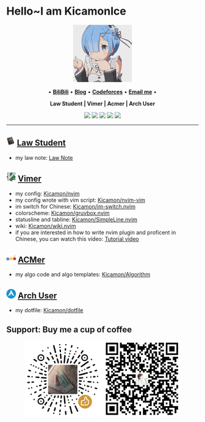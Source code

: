 # Hello~I am KicamonIce

<div align="center">
<img height="150" src="./img/0.gif" alt="gif with funny random cat say thank you." />
</div>


<p align="center">
•
<b><a href="https://space.bilibili.com/389928486"> BiliBili</a></b>
•
<b><a href="https://www.cnblogs.com/KicamonIce/">Blog</a></b>
•
<b><a href="https://codeforces.com/profile/Kicamon">Codeforces</a></b>
•
<b><a href="mailto:kicamonice1532931259@gmail.com">Email me</a></b>
•
</p>


<p align="center"><b>
Law Student
|
Vimer
|
Acmer
|
Arch User
</b></p>

<p align="center">
<img src="https://img.shields.io/badge/neovim-%2357A143.svg?&style=for-the-badge&logo=neovim&logoColor=white"/>
<img src = "https://img.shields.io/badge/c-%2300599C.svg?style=for-the-badge&logo=c&logoColor=white">
<img src = "https://img.shields.io/badge/c++-%2300599C.svg?style=for-the-badge&logo=c%2B%2B&logoColor=white">
<img src="https://img.shields.io/badge/lua-%232C2D72.svg?&style=for-the-badge&logo=lua&logoColor=white"/>
<img src="https://img.shields.io/badge/python-3670A0?style=for-the-badge&logo=python&logoColor=ffdd54"/>
</p>

---

## <img height="25" src="./img/law.png" alt="gif with funny random cat say thank you." /> [Law Student](https://github.com/Kicamon/Note/blob/master/wiki/index.md)
- my law note: [Law Note](https://github.com/Kicamon/Note/blob/master/wiki/index.md)

## <img height="25" src="./img/vim.png" alt="gif with funny random cat say thank you." /> [Vimer](https://github.com/Kicamon/nvim)

- my config: [Kicamon/nvim](https://github.com/Kicamon/nvim)
- my config wrote with vim script: [Kicamon/nvim-vim](https://github.com/Kicamon/nvim-vim)
- im switch for Chinese: [Kicamon/im-switch.nvim](https://github.com/Kicamon/im-switch.nvim)
- colorscheme: [Kicamon/gruvbox.nvim](https://github.com/Kicamon/gruvbox.nvim)
- statusline and tabline: [Kicamon/SimpleLine.nvim](https://github.com/Kicamon/SimpleLine.nvim)
- wiki: [Kicamon/wiki.nvim](https://github.com/Kicamon/wiki.nvim)
- if you are interested in how to write nvim plugin and proficent in Chinese, you can watch this video: [Tutorial video](https://www.bilibili.com/video/BV1Qb4y1g7fU/)

## <img height="25" src="./img/acm.png" alt="gif with funny random cat say thank you." /> [ACMer](https://github.com/Kicamon/Algorithm)
- my algo code and algo templates: [Kicamon/Algorithm](https://github.com/Kicamon/Algorithm)

## <img height="25" src="img/arch.png" alt="gif with funny random cat say thank you." /> [Arch User](https://github.com/Kicamon/dotfile)
- my dotfile: [Kicamon/dotfile](https://github.com/Kicamon/dotfile)

## Support: Buy me a cup of coffee
<div align="center">
    <img height="200" src="img/support1.png" alt="gif with funny random cat say thank you." />
    <img height="200" src="img/support2.png" alt="gif with funny random cat say thank you." />
</div>
